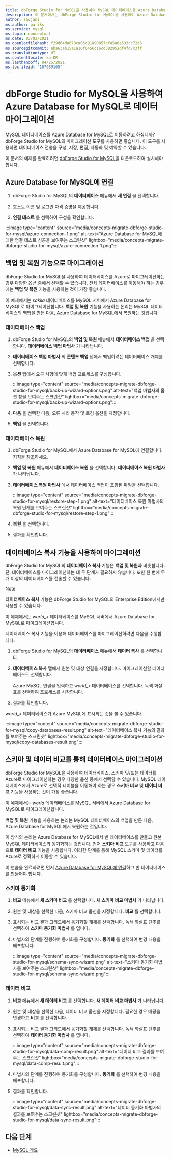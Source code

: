 ```yaml
---
title: dbForge Studio for MySQL을 사용하여 MySQL 데이터베이스를 Azure Database for MySQL로 마이그레이션
description: 이 문서에서는 dbForge Studio for MySQL을 사용하여 Azure Database for MySQL로 마이그레이션하는 방법을 보여줍니다.
author: savjani
ms.author: pariks
ms.service: mysql
ms.topic: conceptual
ms.date: 03/03/2021
ms.openlocfilehash: f29d64da678ca65c91a90857cfa5a0e533cc72d6
ms.sourcegitcommit: aba63ab15a1a10f6456c16cd382952df4fd7c3ff
ms.translationtype: HT
ms.contentlocale: ko-KR
ms.lasthandoff: 04/25/2021
ms.locfileid: "107989165"
---
```

# <a name="migrate-data-to-azure-database-for-mysql-with-dbforge-studio-for-mysql"></a>dbForge Studio for MySQL을 사용하여 Azure Database for MySQL로 데이터 마이그레이션

MySQL 데이터베이스를 Azure Database for MySQL로 이동하려고 하십니까? dbForge Studio for MySQL의 마이그레이션 도구를 사용하면 좋습니다. 이 도구를 사용하면 데이터베이스 전송을 구성, 저장, 편집, 자동화 및 예약할 수 있습니다.

이 문서의 예제를 완료하려면 [dbForge Studio for MySQL](https://www.devart.com/dbforge/mysql/studio/)을 다운로드하여 설치해야 합니다.

## <a name="connect-to-azure-database-for-mysql"></a>Azure Database for MySQL에 연결

1. dbForge Studio for MySQL의 **데이터베이스** 메뉴에서 **새 연결** 을 선택합니다.

1. 호스트 이름 및 로그인 자격 증명을 제공합니다.

1. **연결 테스트** 를 선택하여 구성을 확인합니다.

:::image type="content" source="media/concepts-migrate-dbforge-studio-for-mysql/azure-connection-1.png" alt-text="Azure Database for MySQL에 대한 연결 테스트 성공을 보여주는 스크린샷" lightbox="media/concepts-migrate-dbforge-studio-for-mysql/azure-connection-1.png":::

## <a name="migrate-with-the-backup-and-restore-functionality"></a>백업 및 복원 기능으로 마이그레이션

dbForge Studio for MySQL을 사용하여 데이터베이스를 Azure로 마이그레이션하는 경우 다양한 옵션 중에서 선택할 수 있습니다. 전체 데이터베이스를 이동해야 하는 경우에는 **백업 및 복원** 기능을 사용하는 것이 가장 좋습니다.

이 예제에서는 *sakila* 데이터베이스를 MySQL 서버에서 Azure Database for MySQL로 마이그레이션합니다. **백업 및 복원** 기능을 사용하는 논리는 MySQL 데이터베이스의 백업을 만든 다음, Azure Database for MySQL에서 복원하는 것입니다.

### <a name="back-up-the-database"></a>데이터베이스 백업

1. dbForge Studio for MySQL의 **백업 및 복원** 메뉴에서 **데이터베이스 백업** 을 선택합니다. **데이터베이스 백업 마법사** 가 나타납니다.

1. **데이터베이스 백업 마법사** 의 **콘텐츠 백업** 탭에서 백업하려는 데이터베이스 개체를 선택합니다.

1. **옵션** 탭에서 요구 사항에 맞게 백업 프로세스를 구성합니다.

    :::image type="content" source="media/concepts-migrate-dbforge-studio-for-mysql/back-up-wizard-options.png" alt-text="백업 마법사의 옵션 창을 보여주는 스크린샷" lightbox="media/concepts-migrate-dbforge-studio-for-mysql/back-up-wizard-options.png":::

1. **다음** 을 선택한 다음, 오류 처리 동작 및 로깅 옵션을 지정합니다.

1. **백업** 을 선택합니다.

### <a name="restore-the-database"></a>데이터베이스 복원

1.  dbForge Studio for MySQL에서 Azure Database for MySQL에 연결합니다. [지침을 참조하세요](#connect-to-azure-database-for-mysql).

1. **백업 및 복원** 메뉴에서 **데이터베이스 복원** 을 선택합니다. **데이터베이스 복원 마법사** 가 나타납니다.

1. **데이터베이스 복원 마법사** 에서 데이터베이스 백업이 포함된 파일을 선택합니다.

    :::image type="content" source="media/concepts-migrate-dbforge-studio-for-mysql/restore-step-1.png" alt-text="데이터베이스 복원 마법사의 복원 단계를 보여주는 스크린샷" lightbox="media/concepts-migrate-dbforge-studio-for-mysql/restore-step-1.png":::

1. **복원** 을 선택합니다.

1. 결과를 확인합니다.

## <a name="migrate-with-the-copy-databases-functionality"></a>데이터베이스 복사 기능을 사용하여 마이그레이션

dbForge Studio for MySQL의 **데이터베이스 복사** 기능은 **백업 및 복원과** 비슷합니다. 단, 데이터베이스를 마이그레이션하는 데 두 단계가 필요하지 않습니다. 또한 한 번에 두 개 이상의 데이터베이스를 전송할 수 있습니다.

>[!NOTE]
> **데이터베이스 복사** 기능은 dbForge Studio for MySQL의 Enterprise Edition에서만 사용할 수 있습니다.

이 예제에서는 *world_x* 데이터베이스를 MySQL 서버에서 Azure Database for MySQL로 마이그레이션합니다.

데이터베이스 복사 기능을 이용해 데이터베이스를 마이그레이션하려면 다음을 수행합니다.

1. dbForge Studio for MySQL의 **데이터베이스** 메뉴에서 **데이터 복사** 를 선택합니다. 

1. **데이터베이스 복사** 탭에서 원본 및 대상 연결을 지정합니다. 마이그레이션할 데이터베이스도 선택합니다. 

   Azure MySQL 연결을 입력하고 *world_x* 데이터베이스를 선택합니다. 녹색 화살표를 선택하여 프로세스를 시작합니다.

1. 결과를 확인합니다.

*world_x* 데이터베이스가 Azure MySQL에 표시되는 것을 볼 수 있습니다.

:::image type="content" source="media/concepts-migrate-dbforge-studio-for-mysql/copy-databases-result.png" alt-text="데이터베이스 복사 기능의 결과를 보여주는 스크린샷" lightbox="media/concepts-migrate-dbforge-studio-for-mysql/copy-databases-result.png":::

## <a name="migrate-a-database-with-schema-and-data-comparison"></a>스키마 및 데이터 비교를 통해 데이터베이스 마이그레이션

dbForge Studio for MySQL을 사용하여 데이터베이스, 스키마 및/또는 데이터를 Azure로 마이그레이션하는 경우 다양한 옵션 중에서 선택할 수 있습니다. MySQL 데이터베이스에서 Azure로 선택적 테이블을 이동해야 하는 경우 **스키마 비교** 및 **데이터 비교** 기능을 사용하는 것이 가장 좋습니다.

이 예제에서는 *world* 데이터베이스를 MySQL 서버에서 Azure Database for MySQL로 마이그레이션합니다. 

**백업 및 복원** 기능을 사용하는 논리는 MySQL 데이터베이스의 백업을 만든 다음, Azure Database for MySQL에서 복원하는 것입니다.

이 방식의 논리는 Azure Database for MySQL에서 빈 데이터베이스를 만들고 원본 MySQL 데이터베이스와 동기화하는 것입니다. 먼저 **스키마 비교** 도구를 사용하고 다음으로 **데이터 비교** 기능을 사용합니다. 이러한 단계를 통해 MySQL 스키마 및 데이터를 Azure로 정확하게 이동할 수 있습니다.

이 연습을 완료하려면 먼저 [Azure Database for MySQL에 연결](#connect-to-azure-database-for-mysql)하고 빈 데이터베이스를 만들어야 합니다.

### <a name="schema-synchronization"></a>스키마 동기화

1. **비교** 메뉴에서 **새 스키마 비교** 를 선택합니다. **새 스키마 비교 마법사** 가 나타납니다.

1. 원본 및 대상을 선택한 다음, 스키마 비교 옵션을 지정합니다. **비교** 를 선택합니다.

1. 표시되는 비교 결과 그리드에서 동기화할 개체를 선택합니다. 녹색 화살표 단추를 선택하여 **스키마 동기화 마법사** 를 엽니다.

1. 마법사의 단계를 진행하여 동기화를 구성합니다. **동기화** 를 선택하여 변경 내용을 배포합니다.

    :::image type="content" source="media/concepts-migrate-dbforge-studio-for-mysql/schema-sync-wizard.png" alt-text="스키마 동기화 마법사를 보여주는 스크린샷" lightbox="media/concepts-migrate-dbforge-studio-for-mysql/schema-sync-wizard.png":::

### <a name="data-comparison"></a>데이터 비교

1. **비교** 메뉴에서 **새 데이터 비교** 를 선택합니다. **새 데이터 비교 마법사** 가 나타납니다.

1. 원본 및 대상을 선택한 다음, 데이터 비교 옵션을 지정합니다. 필요한 경우 매핑을 변경하고 **비교** 를 선택합니다.

1. 표시되는 비교 결과 그리드에서 동기화할 개체를 선택합니다. 녹색 화살표 단추를 선택하여 **데이터 동기화 마법사** 를 엽니다.

    :::image type="content" source="media/concepts-migrate-dbforge-studio-for-mysql/data-comp-result.png" alt-text="데이터 비교 결과를 보여주는 스크린샷" lightbox="media/concepts-migrate-dbforge-studio-for-mysql/data-comp-result.png":::

1. 마법사의 단계를 진행하여 동기화를 구성합니다. **동기화** 를 선택하여 변경 내용을 배포합니다.

1. 결과를 확인합니다.

    :::image type="content" source="media/concepts-migrate-dbforge-studio-for-mysql/data-sync-result.png" alt-text="데이터 동기화 마법사의 결과를 보여주는 스크린샷" lightbox="media/concepts-migrate-dbforge-studio-for-mysql/data-sync-result.png":::

## <a name="next-steps"></a>다음 단계
- [MySQL 개요](overview.md)
